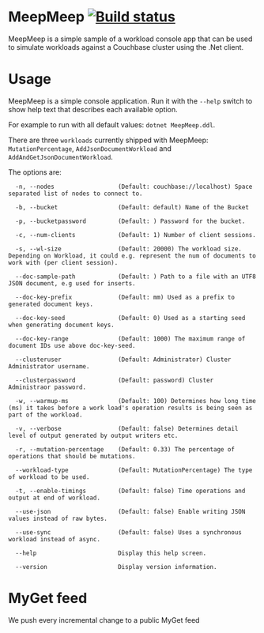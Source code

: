 # MeepMeep [![Build status](https://ci.appveyor.com/api/projects/status/yxxv2cmrgdocbr9j/branch/master?svg=true)](https://ci.appveyor.com/project/Couchbase/meep-meep/branch/master)

MeepMeep is a simple sample of a workload console app that can be used to simulate workloads against a Couchbase cluster using the .Net client.

# Usage
MeepMeep is a simple console application. Run it with the `--help` switch to show help text that describes each available option.

For example to run with all default values:
`dotnet MeepMeep.ddl`.

There are three `workloads` currently shipped with MeepMeep: `MutationPercentage`, `AddJsonDocumentWorkload` and  `AddAndGetJsonDocumentWorkload`.


The options are:
```
  -n, --nodes                  (Default: couchbase://localhost) Space separated list of nodes to connect to.

  -b, --bucket                 (Default: default) Name of the Bucket

  -p, --bucketpassword         (Default: ) Password for the bucket.

  -c, --num-clients            (Default: 1) Number of client sessions.

  -s, --wl-size                (Default: 20000) The workload size. Depending on Workload, it could e.g. represent the num of documents to work with (per client session).

  --doc-sample-path            (Default: ) Path to a file with an UTF8 JSON document, e.g used for inserts.

  --doc-key-prefix             (Default: mm) Used as a prefix to generated document keys.

  --doc-key-seed               (Default: 0) Used as a starting seed when generating document keys.

  --doc-key-range              (Default: 1000) The maximum range of document IDs use above doc-key-seed.

  --clusteruser                (Default: Administrator) Cluster Administrator username.

  --clusterpassword            (Default: password) Cluster Administraor password.

  -w, --warmup-ms              (Default: 100) Determines how long time (ms) it takes before a work load's operation results is being seen as part of the workload.

  -v, --verbose                (Default: false) Determines detail level of output generated by output writers etc.

  -r, --mutation-percentage    (Default: 0.33) The percentage of operations that should be mutations.

  --workload-type              (Default: MutationPercentage) The type of workload to be used.

  -t, --enable-timings         (Default: false) Time operations and output at end of workload.

  --use-json                   (Default: false) Enable writing JSON values instead of raw bytes.

  --use-sync                   (Default: false) Uses a synchronous workload instead of async.

  --help                       Display this help screen.

  --version                    Display version information.
```

# MyGet feed
We push every incremental change to a public MyGet feed

